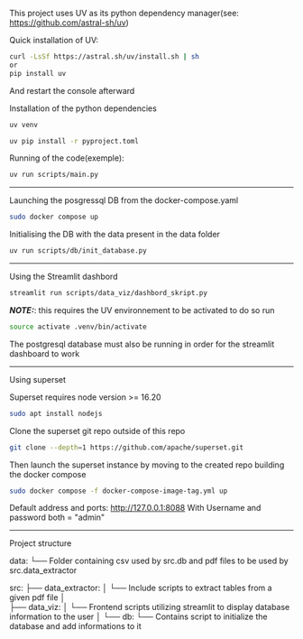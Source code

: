 
This project uses UV as its python dependency manager(see: https://github.com/astral-sh/uv)

Quick installation of UV:

```bash
curl -LsSf https://astral.sh/uv/install.sh | sh
or
pip install uv
```
And restart the console afterward


Installation of the python dependencies
```bash
uv venv

uv pip install -r pyproject.toml
```



Running of the code(exemple):

```bash
uv run scripts/main.py
```

------------------------
Launching the posgressql DB from the docker-compose.yaml


```bash
sudo docker compose up
```

Initialising the DB with the data present in the data folder

```bash
uv run scripts/db/init_database.py
```

------------------------

Using the Streamlit dashbord

```bash
streamlit run scripts/data_viz/dashbord_skript.py
```

**_NOTE:_**: this requires the UV environnement to be activated to do so run


```bash
source activate .venv/bin/activate
```

The postgresql database must also be running in order for the streamlit dashboard to work


------------------------

Using superset

Superset requires node version >= 16.20 

```bash
sudo apt install nodejs
```

Clone the superset git repo outside of this repo

```bash
git clone --depth=1 https://github.com/apache/superset.git
```

Then launch the superset instance by moving to the created repo building the docker compose

```bash
sudo docker compose -f docker-compose-image-tag.yml up
```

Default address and ports: http://127.0.0.1:8088
With Username and password both = "admin"

------------------------

Project structure


data:
└── Folder containing csv used by src.db and pdf files to be used by src.data_extractor

src:
├── data_extractor:
│   └── Include scripts to extract tables from a given pdf file
│     
├── data_viz:
│   └── Frontend scripts utilizing streamlit to display database information to the user
│ 
└── db:
    └── Contains script to initialize the database and add informations to it


    



